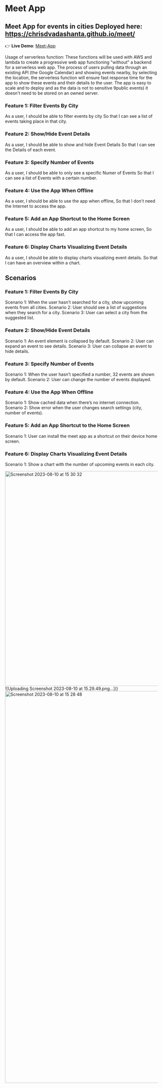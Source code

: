 # Meet App

## Meet App for events in cities Deployed here: https://chrisdvadashanta.github.io/meet/

👉 **Live Demo**: [Meet-App]([https://myflixmovie1234.netlify.app](https://github.com/chrisdvadashanta/meet))

Usage of serverless function: These functions will be used with AWS and lambda to create a progressive web app functioning "without" a backend for a serverless web app. The process of users pulling data through an existing API (the Google Calendar) and showing events nearby, by selecting the location, the serverless function will ensure fast response time for the app to show these events and their details to the user. The app is easy to scale and to deploy and as the data is not to sensitive 9public events) it doesn't need to be stored on an owned server.

### Feature 1: Filter Events By City
As a user,
I should be able to filter events by city
So that I can see a list of events taking place in that city.
### Feature 2: Show/Hide Event Details
As a user,
I should be able to show and hide Event Details
So that I can see the Details of each event.
### Feature 3: Specify Number of Events
As a user,
I should be able to only see a specific Numer of Events
So that I can see a list of Events with a certain number.
### Feature 4: Use the App When Offline
As a user,
I should be able to use the app when offline,
So that I don't need the Internet to access the app.
### Feature 5: Add an App Shortcut to the Home Screen
As a user,
I should be able to add an app shortcut to my home screen,
So that I can access the app fast.
### Feature 6: Display Charts Visualizing Event Details
As a user,
I should be able to display charts visualizing event details.
So that I can have an overview within a chart.



## Scenarios						
### Feature 1: Filter Events By City						
Scenario 1: When the user hasn’t searched for a city, show upcoming events from all cities. 
Scenario 2: User should see a list of suggestions when they search for a city.
Scenario 3: User can select a city from the suggested list.
						
### Feature 2: Show/Hide Event Details
Scenario 1: An event element is collapsed by default. 
Scenario 2: User can expand an event to see details. 
Scenario 3: User can collapse an event to hide details.
						
### Feature 3: Specify Number of Events
Scenario 1: When the user hasn’t specified a number, 32 events are shown by default. 
Scenario 2: User can change the number of events displayed.
						
### Feature 4: Use the App When Offline
Scenario 1: Show cached data when there’s no internet connection.
Scenario 2: Show error when the user changes search settings (city, number of events).
						
### Feature 5: Add an App Shortcut to the Home Screen
Scenario 1: User can install the meet app as a shortcut on their device home screen.
						
### Feature 6: Display Charts Visualizing Event Details						
Scenario 1: Show a chart with the number of upcoming events in each city. 
					
<img width="709" alt="Screenshot 2023-08-10 at 15 30 32" src="https://github.com/chrisdvadashanta/meet/assets/127535781/7857b7a6-d349-4cb3-9c06-2d3d84485de3">
![Uploading Screenshot 2023-08-10 at 15.29.49.png…]()
<img width="1293" alt="Screenshot 2023-08-10 at 15 28 48" src="https://github.com/chrisdvadashanta/meet/assets/127535781/6e87cfde-8aa8-4c81-b5e4-0d6d3662a39d">
				
	
